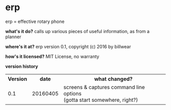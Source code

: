 # erp
erp = effective rotary phone

**what's it do?**
calls up various pieces of useful information, as from a planner

**where's it at?**
erp version 0.1, copyright (c) 2016 by billwear

**how's it licensed?**
MIT License, no warranty

**version history**
<table><tr>
<th>Version</th><th>date</th><th>what changed?</th>
</tr><tr>
<td>0.1</td><td>20160405</td><td>screens & captures command line options<br>
(gotta start somewhere, right?)</td>
</tr>
</table>

